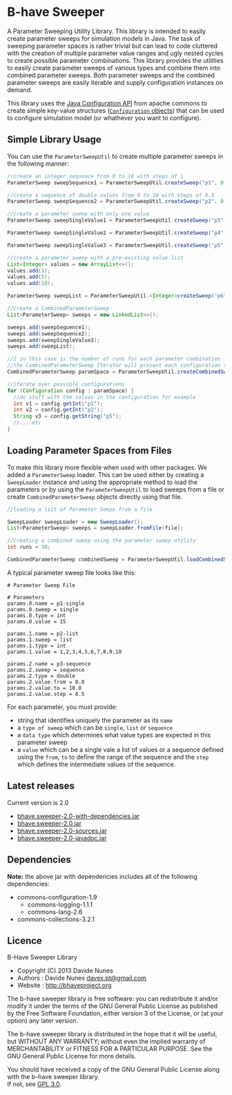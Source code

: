 B-have Sweeper
=============

A Parameter Sweeping Utility Library. This library is intended to easily create parameter sweeps for simulation models in Java. 
The task of sweeping parameter spaces is rather trivial but can lead to code cluttered with the creation of multiple parameter value ranges and
ugly nested cycles to create possible parameter combinations. This library provides the utilities to easily create parameter sweeps of various types
and combine them into combined parameter sweeps. Both parameter sweeps and the combined parameter sweeps are easily iterable and supply configuration instances on demand.

This library uses the [Java Configuration API](http://commons.apache.org/proper/commons-configuration/) from apache commons to 
create simple key-value structures ([`Configuration` objects](http://commons.apache.org/proper/commons-configuration/apidocs/index.html))
that can be used to configure simulation model (or whathever you want to configure).

## Simple Library Usage
You can use the `ParameterSweepUtil` to create multiple parameter sweeps in the following manner:

```java
//create an integer sequence from 0 to 10 with steps of 1
ParameterSweep sweepSequence1 = ParameterSweepUtil.createSweep("p1", 0, 10, 1);

//create a sequence of double values from 0 to 10 with steps of 0.5
ParameterSweep sweepSequence2 = ParameterSweepUtil.createSweep("p2", 0.0, 10.0, 0.5);

//create a parameter sweep with only one value
ParameterSweep sweepSingleValue1 = ParameterSweepUtil.createSweep("p3", 1);

ParameterSweep sweepSingleValue2 = ParameterSweepUtil.createSweep("p4", 1.0);

ParameterSweep sweepSingleValue3 = ParameterSweepUtil.createSweep("p5", "jabbas");

//create a parameter sweep with a pre-existing value list
List<Integer> values = new ArrayList<>();
values.add(1);
values.add(5);
values.add(10);

ParameterSweep sweepList = ParameterSweepUtil.<Integer>createSweep("p6", values);

//create a CombinedParameterSweep
List<ParameterSweep> sweeps = new LinkedList<>();

sweeps.add(sweepSequence1);
sweeps.add(sweepSequence2);
sweeps.add(sweepSingleValue3);
sweeps.add(sweepList);

//2 in this case is the number of runs for each parameter combination
//the CombinedParameterSweep Iterator will present each configuration twice
CombinedParameterSweep paramSpace = ParameterSweepUtil.createCombinedSweep(sweeps,2);

//iterate over possible configurations
for (Configuration config : paramSpace) {
  //do stuff with the values in the configuration for example
  int v1 = config.getInt("p1");
  int v2 = config.getInt("p2");
  String v3 = config.getString("p5");
  //... etc
}


```
## Loading Parameter Spaces from Files
To make this library more flexible when used with other packages. We added a `ParameterSweep` loader. This can be used either by 
creating a `SweepLoader` instance and using the appropriate method to load the parameters or by using the `ParameterSweepUtil` to 
load sweeps from a file or create `CombinedParameterSweep` objects directly using that file.

```java
//loading a list of Parameter Seeps from a file

SweepLoader sweepLoader = new SweepLoader();
List<ParameterSweep> sweeps = sweepLoader.fromFile(file);

//creating a combined sweep using the parameter sweep utility
int runs = 30;

CombinedParameterSweep combinedSweep = ParameterSweepUtil.loadCombinedSweep(file, runs);


```

A typical parameter sweep file looks like this:

```
# Parameter Sweep File

# Parameters 
params.0.name = p1-single
params.0.sweep = single
params.0.type = int
params.0.value = 15

params.1.name = p2-list
params.1.sweep = list
params.1.type = int
params.1.value = 1,2,3,4,5,6,7,8,9,10

params.2.name = p3-sequence
params.2.sweep = sequence
params.2.type = double
params.2.value.from = 0.0
params.2.value.to = 10.0
params.2.value.step = 0.5
```

For each parameter, you must provide:

* string that identifies uniquely the parameter as its `name`
* a `type of sweep` which can be `single`, `list` or `sequence`
* a `data type` which determines what value types are expected in this parameter sweep
* a `value` which can be a single vale a list of values or a sequence defined using the `from`, `to` to define the range of the sequence and the `step` which defines the intermediate values of the sequence. 


## Latest releases

Current version is 2.0
* [bhave.sweeper-2.0-with-dependencies.jar](http://dl.dropbox.com/u/336879/Projects/Releases/bhave.sweeper/sweeper-2.0-SNAPSHOT-jar-with-dependencies.jar)
* [bhave.sweeper-2.0.jar](http://dl.dropbox.com/u/336879/Projects/Releases/bhave.sweeper/sweeper-2.0-SNAPSHOT.jar)
* [bhave.sweeper-2.0-sources.jar](http://dl.dropbox.com/u/336879/Projects/Releases/bhave.sweeper/sweeper-2.0-SNAPSHOT-sources.jar)
* [bhave.sweeper-2.0-javadoc.jar](http://dl.dropbox.com/u/336879/Projects/Releases/bhave.sweeper/sweeper-2.0-SNAPSHOT-javadoc.jar)

## Dependencies
**Note:** the above jar with dependencies includes all of the following dependencies:
* commons-configuration-1.9
  * commons-logging-1.1.1
  * commons-lang-2.6
* commons-collections-3.2.1


## Licence
 B-Have Sweeper Library
 
 * Copyright (C) 2013 Davide Nunes 
 * Authors : Davide Nunes <davex.pt@gmail.com>
 * Website : http://bhaveproject.org
 
 The b-have sweeper library is free software: you can redistribute it and/or modify
 it under the terms of the GNU General Public License as published by
 the Free Software Foundation, either version 3 of the License, or
 (at your option) any later version.
 
 The b-have sweeper library is distributed in the hope that it will be useful,
 but WITHOUT ANY WARRANTY; without even the implied warranty of
 MERCHANTABILITY or FITNESS FOR A PARTICULAR PURPOSE.  See the
 GNU General Public License for more details.
 
 You should have received a copy of the GNU General Public License
 along with the b-have sweeper library.  
 If not, see [GPL 3.0](http://www.gnu.org/licenses/gpl.html).
